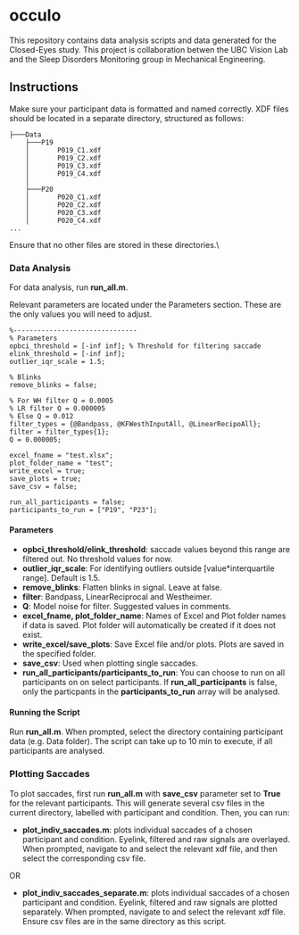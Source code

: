 # occulo

This repository contains data analysis scripts and data generated for the Closed-Eyes study.
This project is collaboration betwen the UBC Vision Lab and the Sleep Disorders Monitoring group in Mechanical Engineering.

## Instructions

Make sure your participant data is formatted and named correctly. XDF files should be located in a separate directory, structured as follows:

```
├───Data
    ├───P19
    │       P019_C1.xdf
    │       P019_C2.xdf
    │       P019_C3.xdf
    │       P019_C4.xdf
    │
    ├───P20
    │       P020_C1.xdf
    │       P020_C2.xdf
    │       P020_C3.xdf
    │       P020_C4.xdf
...
```

Ensure that no other files are stored in these directories.\

### Data Analysis
For data analysis, run **run_all.m**.

Relevant parameters are located under the Parameters section. These are the only values you will need to adjust.

```
%-------------------------------
% Parameters
opbci_threshold = [-inf inf]; % Threshold for filtering saccade
elink_threshold = [-inf inf];
outlier_iqr_scale = 1.5;

% Blinks
remove_blinks = false;

% For WH filter Q = 0.0005
% LR filter Q = 0.000005
% Else Q = 0.012
filter_types = {@Bandpass, @KFWesthInputAll, @LinearRecipoAll};
filter = filter_types{1};
Q = 0.000005;

excel_fname = "test.xlsx";
plot_folder_name = "test";
write_excel = true;
save_plots = true;
save_csv = false;

run_all_participants = false;
participants_to_run = ["P19", "P23"];
```
#### Parameters
* **opbci_threshold/elink_threshold**: saccade values beyond this range are filtered out. No threshold values for now.
* **outlier_iqr_scale**: For identifying outliers outside [value*interquartile range]. Default is 1.5.
* **remove_blinks**: Flatten blinks in signal. Leave at false.
* **filter**: Bandpass, LinearReciprocal and Westheimer.
* **Q**: Model noise for filter. Suggested values in comments.
* **excel_fname, plot_folder_name**: Names of Excel and Plot folder names if data is saved. Plot folder will automatically be created if it does not exist.
* **write_excel/save_plots**: Save Excel file and/or plots. Plots are saved in the specified folder.
* **save_csv**: Used when plotting single saccades.
* **run_all_participants/participants_to_run**: You can choose to run on all participants on on select participants. If **run_all_participants** is false, only the particpants in the **participants_to_run** array will be analysed.

#### Running the Script
Run **run_all.m**. When prompted, select the directory containing participant data (e.g. Data folder). The script can take up to 10 min to execute, if all participants are analysed.

### Plotting Saccades

To plot saccades, first run **run_all.m** with **save_csv** parameter set to **True** for the relevant participants. This will generate several csv files in the current directory, labelled with participant and condition. Then, you can run:
* **plot_indiv_saccades.m**: plots individual saccades of a chosen participant and condition. Eyelink, filtered and raw signals are overlayed. When prompted, navigate to and select the relevant xdf file, and then select the corresponding csv file. 

OR
* **plot_indiv_saccades_separate.m**: plots individual saccades of a chosen participant and condition. Eyelink, filtered and raw signals are plotted separately. When prompted, navigate to and select the relevant xdf file. Ensure csv files are in the same directory as this script.
 






